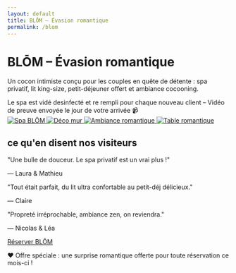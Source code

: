 ```yaml
---
layout: default
title: BLŌM – Évasion romantique
permalink: /blom
---
```


<div class="bg-black text-white min-h-screen text-center py-12 px-4">

  <h1 class="text-4xl font-bold mb-6">BLŌM – Évasion romantique</h1>
  <p class="text-lg max-w-xl mx-auto mb-8">
    Un cocon intimiste conçu pour les couples en quête de détente : spa privatif, lit king-size, petit-déjeuner offert et ambiance cocooning.
  </p>

  <!-- PHRASE ACCROCHE HYGIÈNE SPA -->
 <div class="bg-red-600 text-white font-semibold text-sm px-6 py-3 rounded-full mb-6 shadow-lg animate-pulse">
    Le spa est vidé  desinfecté et re rempli pour chaque nouveau client – Vidéo de preuve envoyée le jour de votre arrivée 📹
  </div>

  <!-- GALERIE IMAGES -->
  <div class="flex flex-wrap justify-center gap-4 mb-10">
    <a href="{{ site.baseurl }}/assets/images/Spa.jpg" data-lightbox="blom" data-title="Spa BLŌM">
      <img src="{{ site.baseurl }}/assets/images/Spa.jpg" alt="Spa BLŌM" class="h-56 rounded shadow" />
    </a>
    <a href="{{ site.baseurl }}/assets/images/femmemur.jpg" data-lightbox="blom" data-title="Déco salon BLŌM">
      <img src="{{ site.baseurl }}/assets/images/femmemur.jpg" alt="Déco mur" class="h-56 rounded shadow" />
    </a>
    <a href="{{ site.baseurl }}/assets/images/sceau.jpg" data-lightbox="blom" data-title="Ambiance romantique">
      <img src="{{ site.baseurl }}/assets/images/sceau.jpg" alt="Ambiance romantique" class="h-56 rounded shadow" />
    </a>
    <a href="{{ site.baseurl }}/assets/images/table.jpg" data-lightbox="blom" data-title="Table romantique">
      <img src="{{ site.baseurl }}/assets/images/table.jpg" alt="Table romantique" class="h-56 rounded shadow" />
    </a>
  </div>

  <!-- TÉMOIGNAGES -->
  <div class="my-16">
  <h2 class="text-2xl font-bold mb-6">ce qu'en disent nos visiteurs</h2>
  <div class="relative w-full max-w-2xl mx-auto overflow-hidden">
    <div id="testimonial-carousel" class="whitespace-nowrap transition-transform duration-700 ease-in-out">
      <div class="inline-block w-full px-4">
        <p class="text-lg italic mb-2">"Une bulle de douceur. Le spa privatif est un vrai plus !"</p>
        <p class="text-sm text-gray-300">— Laura & Mathieu</p>
      </div>
      <div class="inline-block w-full px-4">
        <p class="text-lg italic mb-2">"Tout était parfait, du lit ultra confortable au petit-déj délicieux."</p>
        <p class="text-sm text-gray-300">— Claire</p>
      </div>
      <div class="inline-block w-full px-4">
        <p class="text-lg italic mb-2">"Propreté irréprochable, ambiance zen, on reviendra."</p>
        <p class="text-sm text-gray-300">— Nicolas & Léa</p>
      </div>
    </div>
  </div>
</div>

<script>
  let index = 0;
  const carousel = document.getElementById('testimonial-carousel');
  const slideCount = carousel.children.length;

  setInterval(() => {
    index = (index + 1) % slideCount;
    carousel.style.transform = `translateX(-${index * 100}%)`;
  }, 5000); // Changement toutes les 7 secondes
</script>


  <!-- BOUTON RÉSERVATION -->
  <a href="https://www.airbnb.fr/rooms/87654321"
     class="bg-white text-black hover:bg-gray-200 font-semibold py-3 px-6 rounded-full transition mb-8 inline-block">
    Réserver BLŌM
  </a>

  <!-- BANDEAU SPÉCIAL -->
  <div class="bg-pink-600 text-white py-4 px-6 rounded-lg shadow-lg max-w-xl mx-auto mt-8">
    ❤️ Offre spéciale : une surprise romantique offerte pour toute réservation ce mois-ci !
  </div>

</div>

